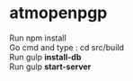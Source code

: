 # atmopenpgp
Run npm install <br>
Go cmd and type : cd src/build <br>
Run gulp <b>install-db</b> <br>
Run gulp <b>start-server</b>

